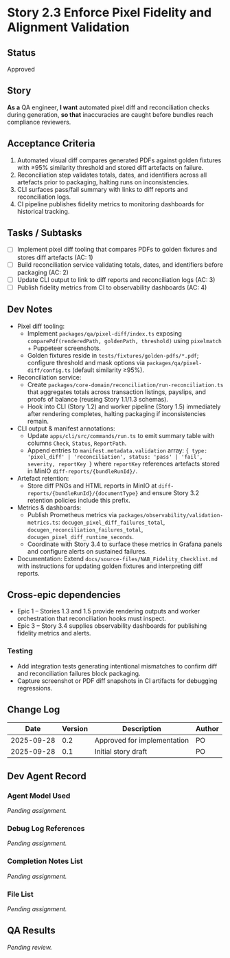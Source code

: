 # Story 2.3 Enforce Pixel Fidelity and Alignment Validation

## Status
Approved

## Story
**As a** QA engineer,
**I want** automated pixel diff and reconciliation checks during generation,
**so that** inaccuracies are caught before bundles reach compliance reviewers.

## Acceptance Criteria
1. Automated visual diff compares generated PDFs against golden fixtures with ≥95% similarity threshold and stored diff artefacts on failure.
2. Reconciliation step validates totals, dates, and identifiers across all artefacts prior to packaging, halting runs on inconsistencies.
3. CLI surfaces pass/fail summary with links to diff reports and reconciliation logs.
4. CI pipeline publishes fidelity metrics to monitoring dashboards for historical tracking.

## Tasks / Subtasks
- [ ] Implement pixel diff tooling that compares PDFs to golden fixtures and stores diff artefacts (AC: 1)
- [ ] Build reconciliation service validating totals, dates, and identifiers before packaging (AC: 2)
- [ ] Update CLI output to link to diff reports and reconciliation logs (AC: 3)
- [ ] Publish fidelity metrics from CI to observability dashboards (AC: 4)

## Dev Notes
- Pixel diff tooling:
  - Implement `packages/qa/pixel-diff/index.ts` exposing `comparePdf(renderedPath, goldenPath, threshold)` using `pixelmatch` + Puppeteer screenshots.
  - Golden fixtures reside in `tests/fixtures/golden-pdfs/*.pdf`; configure threshold and mask options via `packages/qa/pixel-diff/config.ts` (default similarity ≥95%).
- Reconciliation service:
  - Create `packages/core-domain/reconciliation/run-reconciliation.ts` that aggregates totals across transaction listings, payslips, and proofs of balance (reusing Story 1.1/1.3 schemas).
  - Hook into CLI (Story 1.2) and worker pipeline (Story 1.5) immediately after rendering completes, halting packaging if inconsistencies remain.
- CLI output & manifest annotations:
  - Update `apps/cli/src/commands/run.ts` to emit summary table with columns `Check`, `Status`, `ReportPath`.
  - Append entries to `manifest.metadata.validation` array: `{ type: 'pixel_diff' | 'reconciliation', status: 'pass' | 'fail', severity, reportKey }` where `reportKey` references artefacts stored in MinIO `diff-reports/{bundleRunId}/`.
- Artefact retention:
  - Store diff PNGs and HTML reports in MinIO at `diff-reports/{bundleRunId}/{documentType}` and ensure Story 3.2 retention policies include this prefix.
- Metrics & dashboards:
  - Publish Prometheus metrics via `packages/observability/validation-metrics.ts`: `docugen_pixel_diff_failures_total`, `docugen_reconciliation_failures_total`, `docugen_pixel_diff_runtime_seconds`.
  - Coordinate with Story 3.4 to surface these metrics in Grafana panels and configure alerts on sustained failures.
- Documentation: Extend `docs/source-files/NAB_Fidelity_Checklist.md` with instructions for updating golden fixtures and interpreting diff reports.

## Cross-epic dependencies
- Epic 1 – Stories 1.3 and 1.5 provide rendering outputs and worker orchestration that reconciliation hooks must inspect.
- Epic 3 – Story 3.4 supplies observability dashboards for publishing fidelity metrics and alerts.

### Testing
- Add integration tests generating intentional mismatches to confirm diff and reconciliation failures block packaging.
- Capture screenshot or PDF diff snapshots in CI artifacts for debugging regressions.

## Change Log
| Date       | Version | Description         | Author |
|------------|---------|---------------------|--------|
| 2025-09-28 | 0.2     | Approved for implementation | PO     |
| 2025-09-28 | 0.1     | Initial story draft | PO     |

## Dev Agent Record
### Agent Model Used
_Pending assignment._

### Debug Log References
_Pending assignment._

### Completion Notes List
_Pending assignment._

### File List
_Pending assignment._

## QA Results
_Pending review._

